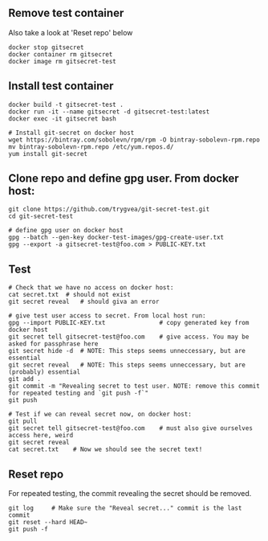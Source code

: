 
## Remove test container
Also take a look at  'Reset repo' below

    docker stop gitsecret
    docker container rm gitsecret
    docker image rm gitsecret-test


## Install test container
    docker build -t gitsecret-test .
    docker run -it --name gitsecret -d gitsecret-test:latest
    docker exec -it gitsecret bash

    # Install git-secret on docker host
    wget https://bintray.com/sobolevn/rpm/rpm -O bintray-sobolevn-rpm.repo
    mv bintray-sobolevn-rpm.repo /etc/yum.repos.d/
    yum install git-secret


## Clone repo and define gpg user. From docker host:
    git clone https://github.com/trygvea/git-secret-test.git
    cd git-secret-test
    
    # define gpg user on docker host
    gpg --batch --gen-key docker-test-images/gpg-create-user.txt
    gpg --export -a gitsecret-test@foo.com > PUBLIC-KEY.txt
    

## Test
    # Check that we have no access on docker host:
    cat secret.txt	# should not exist
    git secret reveal   # should giva an error

    # give test user access to secret. From local host run:
    gpg --import PUBLIC-KEY.txt		          # copy generated key from docker host
    git secret tell gitsecret-test@foo.com    # give access. You may be asked for passphrase here
    git secret hide -d  # NOTE: This steps seems unneccessary, but are essential 
    git secret reveal   # NOTE: This steps seems unneccessary, but are (probably) essential
    git add .
    git commit -m "Revealing secret to test user. NOTE: remove this commit for repeated testing and `git push -f`"
    git push

    # Test if we can reveal secret now, on docker host:
    git pull
    git secret tell gitsecret-test@foo.com    # must also give ourselves access here, weird
    git secret reveal
    cat secret.txt    # Now we should see the secret text!


## Reset repo
For repeated testing, the commit revealing the secret should be removed.

    git log		# Make sure the "Reveal secret..." commit is the last commit
    git reset --hard HEAD~
    git push -f


